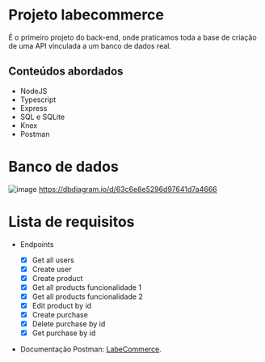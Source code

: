# Projeto labecommerce

É o primeiro projeto do back-end, onde praticamos toda a base de criação de uma API vinculada a um banco de dados real.<br>

## Conteúdos abordados

- NodeJS
- Typescript
- Express
- SQL e SQLite
- Knex
- Postman

# Banco de dados
![image](https://user-images.githubusercontent.com/29845719/214396608-ddcfd097-e615-44f9-acbe-f815f9abb83f.png)
https://dbdiagram.io/d/63c6e8e5296d97641d7a4666

# Lista de requisitos

- Endpoints

    - [x]  Get all users
    - [x]  Create user
    - [x]  Create product
    - [x]  Get all products funcionalidade 1
    - [x]  Get all products funcionalidade 2
    - [x]  Edit product by id
    - [x]  Create purchase
    - [x]  Delete purchase by id
    - [x]  Get purchase by id

- Documentação Postman:
[LabeCommerce](https://documenter.getpostman.com/view/24823163/2s93RQTZb4).



